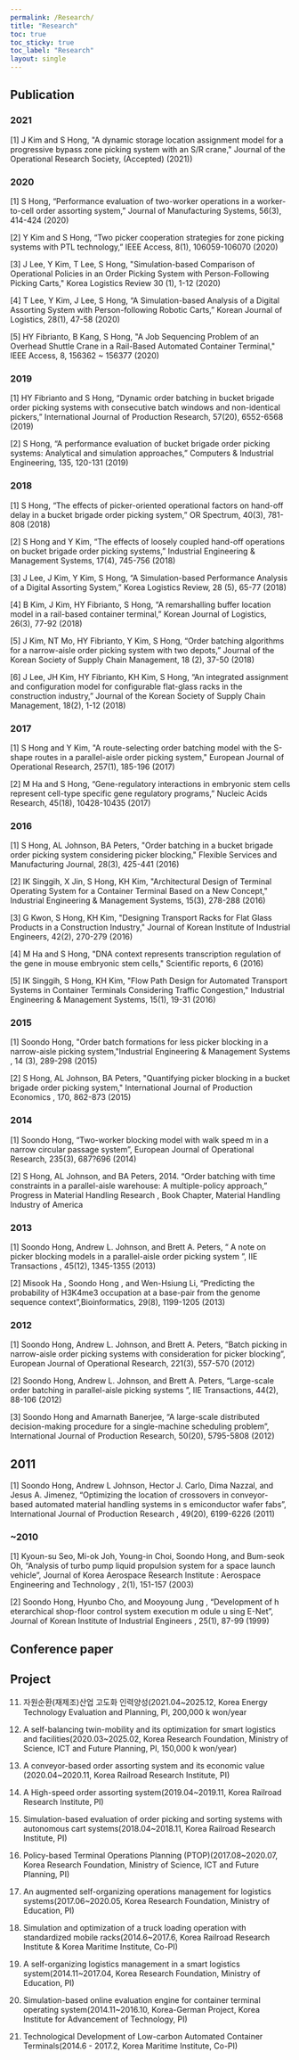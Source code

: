 ```yaml
---
permalink: /Research/
title: "Research"
toc: true
toc_sticky: true
toc_label: "Research"
layout: single
---
```

## Publication

### 2021
[1] J Kim and S Hong, "A dynamic storage location assignment model for a progressive bypass zone picking system with an S/R crane," Journal of the Operational Research Society, (Accepted) (2021))

### 2020

[1] S Hong, “Performance evaluation of two-worker operations in a worker-to-cell order assorting system,” Journal of Manufacturing Systems, 56(3), 414-424 (2020)

[2] Y Kim and S Hong, “Two picker cooperation strategies for zone picking systems with PTL technology,” IEEE Access, 8(1), 106059-106070 (2020)

[3] J Lee, Y Kim, T Lee, S Hong, "Simulation-based Comparison of Operational Policies in an Order Picking System with Person-Following Picking Carts," Korea Logistics Review 30 (1), 1-12 (2020)

[4] T Lee, Y Kim, J Lee, S Hong, “A Simulation-based Analysis of a Digital Assorting System with Person-following Robotic Carts,” Korean Journal of Logistics, 28(1), 47-58 (2020)

[5] HY Fibrianto, B Kang, S Hong, "A Job Sequencing Problem of an Overhead Shuttle Crane in a Rail-Based Automated Container Terminal," IEEE Access, 8, 156362 ~ 156377 (2020)

 

### 2019

[1] HY Fibrianto and S Hong, “Dynamic order batching in bucket brigade order picking systems with consecutive batch windows and non-identical pickers,” International Journal of Production Research, 57(20), 6552-6568 (2019)

[2] S Hong, “A performance evaluation of bucket brigade order picking systems: Analytical and simulation approaches,” Computers & Industrial Engineering, 135, 120-131 (2019)

 

### 2018

[1] S Hong, “The effects of picker-oriented operational factors on hand-off delay in a bucket brigade order picking system,” OR Spectrum, 40(3), 781-808 (2018)

[2] S Hong and Y Kim, “The effects of loosely coupled hand-off operations on bucket brigade order picking systems,” Industrial Engineering & Management Systems, 17(4), 745-756 (2018)

[3] J Lee, J Kim, Y Kim, S Hong, “A Simulation-based Performance Analysis of a Digital Assorting System,” Korea Logistics Review, 28 (5), 65-77 (2018)

[4] B Kim, J Kim, HY Fibrianto, S Hong, “A remarshalling buffer location model in a rail-based container terminal,” Korean Journal of Logistics, 26(3), 77-92 (2018)

[5] J Kim, NT Mo, HY Fibrianto, Y Kim, S Hong, “Order batching algorithms for a narrow-aisle order picking system with two depots,” Journal of the Korean Society of Supply Chain Management, 18 (2), 37-50 (2018)

[6] J Lee, JH Kim, HY Fibrianto, KH Kim, S Hong, “An integrated assignment and configuration model for configurable flat-glass racks in the construction industry,” Journal of the Korean Society of Supply Chain Management, 18(2), 1-12 (2018)

 

### 2017

[1] S Hong and Y Kim, "A route-selecting order batching model with the S-shape routes in a parallel-aisle order picking system," European Journal of Operational Research, 257(1), 185-196 (2017)

[2] M Ha and S Hong, “Gene-regulatory interactions in embryonic stem cells represent cell-type specific gene regulatory programs,” Nucleic Acids Research, 45(18), 10428-10435 (2017)

 

### 2016

[1] S Hong, AL Johnson, BA Peters, "Order batching in a bucket brigade order picking system considering picker blocking," Flexible Services and Manufacturing Journal, 28(3), 425-441 (2016)

[2] IK Singgih, X Jin, S Hong, KH Kim, "Architectural Design of Terminal Operating System for a Container Terminal Based on a New Concept," Industrial Engineering & Management Systems, 15(3), 278-288 (2016)

[3] G Kwon, S Hong, KH Kim, "Designing Transport Racks for Flat Glass Products in a Construction Industry," Journal of Korean Institute of Industrial Engineers, 42(2), 270-279 (2016)

[4] M Ha and S Hong, "DNA context represents transcription regulation of the gene in mouse embryonic stem cells," Scientific reports, 6 (2016)

[5] IK Singgih, S Hong, KH Kim, "Flow Path Design for Automated Transport Systems in Container Terminals Considering Traffic Congestion," Industrial Engineering & Management Systems, 15(1), 19-31 (2016)

 

### 2015

[1] Soondo Hong, "Order batch formations for less picker blocking in a narrow-aisle picking system,"Industrial Engineering & Management Systems , 14 (3), 289-298 (2015)

[2] S Hong, AL Johnson, BA Peters, "Quantifying picker blocking in a bucket brigade order picking system," International Journal of Production Economics , 170, 862-873 (2015)

 

### 2014

[1] Soondo Hong, “Two-worker blocking model with walk speed m in a narrow circular passage system”, European Journal of Operational Research, 235(3), 687?696 (2014)

[2] S Hong, AL Johnson, and BA Peters, 2014. “Order batching with time constraints in a parallel-aisle warehouse: A multiple-policy approach,” Progress in Material Handling Research , Book Chapter, Material Handling Industry of America

 

### 2013

[1] Soondo Hong, Andrew L. Johnson, and Brett A. Peters, “ A note on picker blocking models in a parallel-aisle order picking system ”, IIE Transactions , 45(12), 1345-1355 (2013)

[2] Misook Ha , Soondo Hong , and Wen-Hsiung Li, “Predicting the probability of H3K4me3 occupation at a base-pair from the genome sequence context”,Bioinformatics, 29(8), 1199-1205 (2013)

 

### 2012

[1] Soondo Hong, Andrew L. Johnson, and Brett A. Peters, “Batch picking in narrow-aisle order picking systems with consideration for picker blocking”, European Journal of Operational Research, 221(3), 557-570 (2012)

[2] Soondo Hong, Andrew L. Johnson, and Brett A. Peters, “Large-scale order batching in parallel-aisle picking systems ”, IIE Transactions, 44(2), 88-106 (2012)

[3] Soondo Hong and Amarnath Banerjee, “A large-scale distributed decision-making procedure for a single-machine scheduling problem”, International Journal of Production Research, 50(20), 5795-5808 (2012)

 

## 2011

[1] Soondo Hong, Andrew L Johnson, Hector J. Carlo, Dima Nazzal, and Jesus A. Jimenez, “Optimizing the location of crossovers in conveyor-based automated material handling systems in s emiconductor wafer fabs”, International Journal of Production Research , 49(20), 6199-6226 (2011)

 

### ~2010

[1] Kyoun-su Seo, Mi-ok Joh, Young-in Choi, Soondo Hong, and Bum-seok Oh, “Analysis of turbo pump liquid propulsion system for a space launch vehicle”, Journal of Korea Aerospace Research Institute : Aerospace Engineering and Technology , 2(1), 151-157 (2003)

[2] Soondo Hong, Hyunbo Cho, and Mooyoung Jung , “Development of h eterarchical shop-floor control system execution m odule u sing E-Net”, Journal of Korean Institute of Industrial Engineers , 25(1), 87-99 (1999)

## Conference paper

## Project

11. 자원순환(재제조)산업 고도화 인력양성(2021.04~2025.12, Korea Energy Technology Evaluation and Planning, PI, 200,000 k won/year

 

10. A self-balancing twin-mobility and its optimization for smart logistics and facilities(2020.03~2025.02, Korea Research Foundation, Ministry of Science, ICT and Future Planning, PI, 150,000 k won/year)

 

9. A conveyor-based order assorting system and its economic value (2020.04~2020.11, Korea Railroad Research Institute, PI)

8. A High-speed order assorting system(2019.04~2019.11, Korea Railroad Research Institute, PI)

7. Simulation-based evaluation of order picking and sorting systems with autonomous cart systems(2018.04~2018.11, Korea Railroad Research Institute, PI)

6. Policy-based Terminal Operations Planning (PTOP)(2017.08~2020.07, Korea Research Foundation, Ministry of Science, ICT and Future Planning, PI)

5. An augmented self-organizing operations management for logistics systems(2017.06~2020.05, Korea Research Foundation, Ministry of Education, PI)

4. Simulation and optimization of a truck loading operation with standardized mobile racks(2014.6~2017.6, Korea Railroad Research Institute & Korea Maritime Institute, Co-PI)

3. A self-organizing logistics management in a smart logistics system(2014.11~2017.04, Korea Research Foundation, Ministry of Education, PI)

2. Simulation-based online evaluation engine for container terminal operating system(2014.11~2016.10, Korea-German Project, Korea Institute for Advancement of Technology, PI)

1. Technological Development of Low-carbon Automated Container Terminals(2014.6 - 2017.2, Korea Maritime Institute, Co-PI)